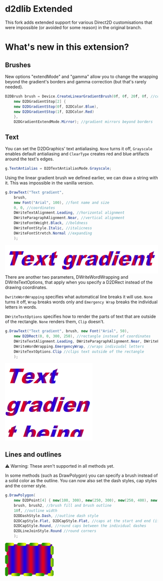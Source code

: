 # d2dlib Extended
This fork adds extended support for various Direct2D customisations that were impossible (or avoided for some reason) in the original branch.
# What's new in this extension?
## Brushes
New options "extendMode" and "gamma" allow you to change the wrapping beyond the gradient's borders and gamma correction (but that's rarely needed).
```csharp
D2DBrush brush = Device.CreateLinearGradientBrush(0f, 0f, 20f, 0f, //coordinates
    new D2DGradientStop[2] { 
    new D2DGradientStop(0f, D2DColor.Blue),
    new D2DGradientStop(1f, D2DColor.Red)
    },
    D2DGradientExtendMode.Mirror); //gradient mirrors beyond borders
```
## Text
You can set the D2DGraphics' text antialiasing. `None` turns it off, `Grayscale` enables default antialiasing and `ClearType` creates red and blue artifacts around the text's edges.
```csharp
g.TextAntialias = D2DTextAntialiasMode.Grayscale;
```
Using the linear gradient brush we defined earlier, we can draw a string with it. This was impossible in the vanilla version.
```csharp
g.DrawText("Text gradient",
    brush,
    new Font("Arial", 100), //font name and size
    0, 0, //coordinates
    DWriteTextAlignment.Leading, //horizontal alignment
    DWriteParagraphAlignment.Near, //vertical alignment
    DWriteFontWeight.Black, //boldness
    DWriteFontStyle.Italic, //italicness
    DWriteFontStretch.Normal //expanding
    );
```
![Text with a gradient brush](snapshots/text%20gradient.png)
There are another two parameters, DWriteWordWrapping and DWriteTextOptions, that apply when you specify a D2DRect instead of the drawing coordinates.

`DwriteWordWrapping` specifies what automatical line breaks it will use. `None` turns it off, `Wrap` breaks words only and `Emergency Wrap` breaks the individual letters in words.

`DWriteTextOptions` specifies how to render the parts of text that are outside of the rectangle. `None` renders them, `Clip` doesn't.
```csharp
g.DrawText("Text gradient", brush, new Font("Arial", 50),
    new D2DRect(0, 0, 300, 250), //rectangle instead of coordinates
    DWriteTextAlignment.Leading, DWriteParagraphAlignment.Near, DWriteFontWeight.Black, DWriteFontStyle.Italic, DWriteFontStretch.Normal,
    DWriteWordWrapping.EmergencyWrap, //wraps indiviudal letters
    DWriteTextOptions.Clip //clips text outside of the rectangle
    );
```
![Text being clipped](snapshots/text%20clip.png)
## Lines and outlines
⚠ Warning: These aren't supported in all methods yet.

In some methods (such as DrawPolygon) you can specify a brush instead of a solid color as the outline. You can now also set the dash styles, cap styles and the corner style.
```csharp
g.DrawPolygon(
    new D2DPoint[4] { new(100, 300), new(250, 300), new(250, 400), new(100, 400) }, //the vertices
    brush, brush2, //brush fill and brush outline
    10f, //outline width
    D2DDashStyle.Dash, //outline dash style
    D2DCapStyle.Flat, D2DCapStyle.Flat, //caps at the start and end (if the shape had one)
    D2DCapStyle.Round, //round caps between the individual dashes
    D2DLineJoinStyle.Round //round corners
    );
```
![Gradient outline](snapshots/gradient%20outline.png)
